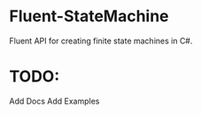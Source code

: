 # Fluent-StateMachine
Fluent API for creating finite state machines in C#.

# TODO:
Add Docs
Add Examples
